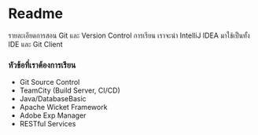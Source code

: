 # Readme

รายละเอียดการสอน Git และ Version Control
การเรียน เราจะนำ IntelliJ IDEA มาใช้เป็นทั้ง IDE และ Git Client 

### หัวข้อที่เราต้องการเรียน
- Git Source Control
- TeamCity (Build Server, CI/CD)
- Java/DatabaseBasic
- Apache Wicket Framework
- Adobe Exp Manager
- RESTful Services
